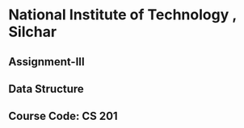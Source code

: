 # National Institute of Technology , Silchar
## Assignment-III
## Data Structure
## Course Code: CS 201
